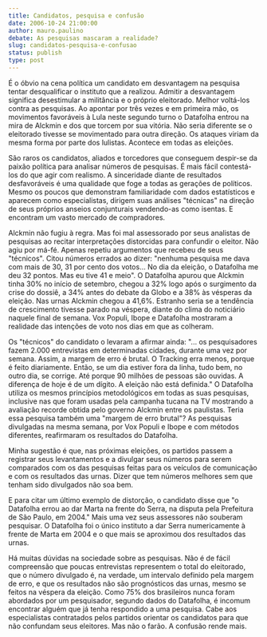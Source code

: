 ```yaml
---
title: Candidatos, pesquisa e confusão
date: 2006-10-24 21:00:00
author: mauro.paulino
debate: As pesquisas mascaram a realidade?
slug: candidatos-pesquisa-e-confusao
status: publish 
type: post
---
```


É o óbvio na cena política um candidato em desvantagem na pesquisa tentar desqualificar o instituto que a realizou. Admitir a desvantagem significa desestimular a militância e o próprio eleitorado. Melhor voltá-los contra as pesquisas. Ao apontar por três vezes e em primeira mão, os movimentos favoráveis à Lula neste segundo turno o Datafolha entrou na mira de Alckmin e dos que torcem por sua vitória. Não seria diferente se o eleitorado tivesse se movimentado para outra direção. Os ataques viriam da mesma forma por parte dos lulistas. Acontece em todas as eleições.  
  
 São raros os candidatos, aliados e torcedores que conseguem despir-se da paixão política para analisar números de pesquisas. É mais fácil contestá-los do que agir com realismo. A sinceridade diante de resultados desfavoráveis é uma qualidade que foge a todas as gerações de políticos. Mesmo os poucos que demonstram familiaridade com dados estatísticos e aparecem como especialistas, dirigem suas análises "técnicas" na direção de seus próprios anseios conjunturais vendendo-as como isentas. E encontram um vasto mercado de compradores.   
  
Alckmin não fugiu à regra. Mas foi mal assessorado por seus analistas de pesquisas ao recitar interpretações distorcidas para confundir o eleitor. Não agiu por má-fé. Apenas repetiu argumentos que recebeu de seus "técnicos". Citou números errados ao dizer: "nenhuma pesquisa me dava com mais de 30, 31 por cento dos votos... No dia da eleição, o Datafolha me deu 32 pontos. Mas eu tive 41 e meio". O Datafolha apurou que Alckmin tinha 30% no início de setembro, chegou a 32% logo após o surgimento da crise do dossiê, a 34% antes do debate da Globo e a 38% às vésperas da eleição. Nas urnas Alckmin chegou a 41,6%. Estranho seria se a tendência de crescimento tivesse parado na véspera, diante do clima do noticiário naquele final de semana. Vox Populi, Ibope e Datafolha mostraram a realidade das intenções de voto nos dias em que as colheram.   
  
Os "técnicos" do candidato o levaram a afirmar ainda: "... os pesquisadores fazem 2.000 entrevistas em determinadas cidades, durante uma vez por semana. Assim, a margem de erro é brutal. O Tracking erra menos, porque é feito diariamente. Então, se um dia estiver fora da linha, tudo bem, no outro dia, se corrige. Até porque 90 milhões de pessoas são ouvidas. A diferença de hoje é de um dígito. A eleição não está definida." O Datafolha utiliza os mesmos princípios metodológicos em todas as suas pesquisas, inclusive nas que foram usadas pela campanha tucana na TV mostrando a avaliação recorde obtida pelo governo Alckmin entre os paulistas. Teria essa pesquisa também uma "margem de erro brutal"? As pesquisas divulgadas na mesma semana, por Vox Populi e Ibope e com métodos diferentes, reafirmaram os resultados do Datafolha.   
  
Minha sugestão é que, nas próximas eleições, os partidos passem a registrar seus levantamentos e a divulgar seus números para serem comparados com os das pesquisas feitas para os veículos de comunicação e com os resultados das urnas. Dizer que tem números melhores sem que tenham sido divulgados não soa bem.   
  
E para citar um último exemplo de distorção, o candidato disse que "o Datafolha errou ao dar Marta na frente do Serra, na disputa pela Prefeitura de São Paulo, em 2004." Mais uma vez seus assessores não souberam pesquisar. O Datafolha foi o único instituto a dar Serra numericamente à frente de Marta em 2004 e o que mais se aproximou dos resultados das urnas.   
  
Há muitas dúvidas na sociedade sobre as pesquisas. Não é de fácil compreensão que poucas entrevistas representem o total do eleitorado, que o número divulgado é, na verdade, um intervalo definido pela margem de erro, e que os resultados não são prognósticos das urnas, mesmo se feitos na véspera da eleição. Como 75% dos brasileiros nunca foram abordados por um pesquisador, segundo dados do Datafolha, é incomum encontrar alguém que já tenha respondido a uma pesquisa. Cabe aos especialistas contratados pelos partidos orientar os candidatos para que não confundam seus eleitores. Mas não o farão. A confusão rende mais.
